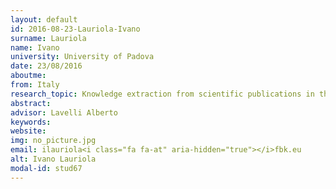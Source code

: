 ```yaml
---
layout: default 
id: 2016-08-23-Lauriola-Ivano
surname: Lauriola
name: Ivano
university: University of Padova
date: 23/08/2016
aboutme: 
from: Italy
research_topic: Knowledge extraction from scientific publications in the life science domain exploiting existing knowledge repositories
abstract: 
advisor: Lavelli Alberto
keywords: 
website: 
img: no_picture.jpg
email: ilauriola<i class="fa fa-at" aria-hidden="true"></i>fbk.eu
alt: Ivano Lauriola
modal-id: stud67
---
```

